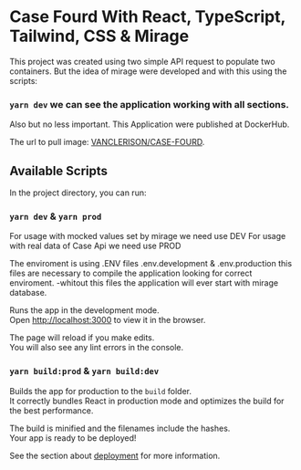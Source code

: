# Case Fourd With React, TypeScript, Tailwind, CSS & Mirage 

This project was created using two simple API request to populate two containers. But the idea of mirage were developed and with this using the scripts: 
### `yarn dev` we can see the application working with all sections.

Also but no less important. This Application were published at DockerHub.

The url to pull image: [VANCLERISON/CASE-FOURD](https://hub.docker.com/r/vanclerison/case-fourd/tags).


## Available Scripts

In the project directory, you can run:

### `yarn dev` & `yarn prod`

For usage with mocked values set by mirage we need use DEV 
For usage with real data of Case Api we need use PROD

The enviroment is using .ENV files .env.development & .env.production this files are necessary to compile the application looking for correct enviroment.
  -whitout this files the application will ever start with mirage database.

Runs the app in the development mode.\
Open [http://localhost:3000](http://localhost:3000) to view it in the browser.

The page will reload if you make edits.\
You will also see any lint errors in the console.

### `yarn build:prod` &  `yarn build:dev`

Builds the app for production to the `build` folder.\
It correctly bundles React in production mode and optimizes the build for the best performance.

The build is minified and the filenames include the hashes.\
Your app is ready to be deployed!

See the section about [deployment](https://facebook.github.io/create-react-app/docs/deployment) for more information.
